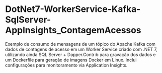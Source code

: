# DotNet7-WorkerService-Kafka-SqlServer-AppInsights_ContagemAcessos
Exemplo de consumo de mensagens de um tópico do Apache Kafka com dados de contagens de acesso em um Worker Service criado com .NET 7, utilizando ainda SQL Server + Dapper.Contrib para gravação dos dados e um Dockerfile para geração de imagens Docker em Linux. Inclui configurações para monitoramento via Application Insights.

